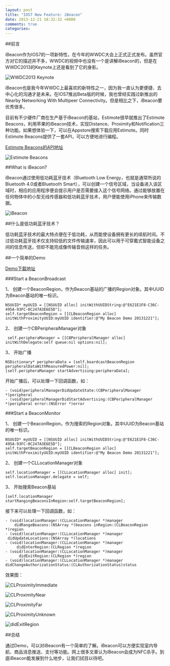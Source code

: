 ```yaml
---
layout: post
title: "IOS7 New Feature: iBeacon"
date: 2013-12-21 18:32:32 +0800
comments: true
categories: 
---
```


##前言

iBeacon作为IOS7的一项新特性，在今年的WWDC大会上正式正式发布。虽然官方对它的描述并不多，WWDC的视频中也没有一个是讲解iBeacon的，但是在WWDC2013的Keynote上还是看到了它的身影。

![WWDC2013 Keynote](/images/201312211904.jpeg)

iBeacon也是我今年WWDC上最喜欢的新特性之一，因为我一直认为更便捷、去中心化的沟通才是未来。在IOS7推出Beta版的时候，我也曾经实践过新推出的Nearby Networking With Multipeer Connectivity。但是相比之下，iBeacon要优秀很多。


目前有不少硬件厂商在生产基于iBeacon的基站，Estimote很早就推出了Estimote Beacons，利用苹果的iBeacon技术，实现Distance、Proximity和Notification三种功能。如果想体验一下，可以在Appstore搜索下载应用Estimote。同时Estimote Beacons提供了一套API，可以方便地进行编程。

[Estimote Beacons的API地址](https://github.com/Estimote/iOS-SDK)

![Estimote Beacons](/images/201312211906.jpeg)

##What is iBeacon?

iBeacon通过使用低功耗蓝牙技术（Bluetooth Low Energy，也就是通常所说的Bluetooth 4.0或者Bluetooth Smart），可以创建一个信号区域，当设备进入该区域时，相应的应用程序便会提示用户是否需要接入这个信号网络。通过能够放置在任何物体中的小型无线传感器和低功耗蓝牙技术，用户便能使用iPhone来传输数据。

![iBeacon](/images/201312211907.jpeg)

##什么是低功耗蓝牙技术？

低功耗蓝牙技术的最大特点便在于低功耗，从而能使设备拥有更长的续航时间。不过低功耗蓝牙技术仅支持较低的文件传输速率，因此可以用于可穿戴式智能设备之间的信息传送，但却不能完成像传输音频这样的任务。

##一个简单的Demo

[Demo下载地址](https://github.com/Hydra2050/BeaconDemo)

###Start a BeaconBroadcast

1、 创建一个BeaconRegion，作为Beacon基站的广播的Region对象。其中UUID为Beacon基站的唯一标识。

	NSUUID* myUUID = [[NSUUID alloc] initWithUUIDString:@"E621E1F8-C36C-495A-93FC-0C247A3E6E5D"];
    self.targetBeaconRegion = [[CLBeaconRegion alloc] initWithProximityUUID:myUUID identifier:@"My Beacon Demo 20131221"];
    
2、 创建一个CBPeripheralManager对象

	 self.peripheraManager = [[CBPeripheralManager alloc] initWithDelegate:self queue:nil options:nil];
	 
3、 开始广播

	NSDictionary* peripheraData = [self.boardcastBeaconRegion peripheralDataWithMeasuredPower:nil];
	[self.peripheraManager startAdvertising:peripheraData];

开始广播后，可以处理一下回调函数，如：
	
	- (void)peripheralManagerDidUpdateState:(CBPeripheralManager *)peripheral
	- (void)peripheralManagerDidStartAdvertising:(CBPeripheralManager *)peripheral error:(NSError *)error
	
###Start a BeaconMonitor

1、 创建一个BeaconRegion，作为搜索的Region对象。其中UUID为Beacon基站的唯一标识。
	
	NSUUID* myUUID = [[NSUUID alloc] initWithUUIDString:@"E621E1F8-C36C-495A-93FC-0C247A3E6E5D"];
    self.targetBeaconRegion = [[CLBeaconRegion alloc] initWithProximityUUID:myUUID identifier:@"My Beacon Demo 20131221"];

2、 创建一个CLLocationManager对象

	self.locationManager = [[CLLocationManager alloc] init];
    self.locationManager.delegate = self;

3、 开始搜索Beacon基站

	[self.locationManager startRangingBeaconsInRegion:self.targetBeaconRegion];

接下来可以处理一下回调函数，如：

	- (void)locationManager:(CLLocationManager *)manager
        didRangeBeacons:(NSArray *)beacons inRegion:(CLBeaconRegion *)region
	- (void)locationManager:(CLLocationManager *)manager
	 didUpdateLocations:(NSArray *)locations
	- (void)locationManager:(CLLocationManager *)manager
         didEnterRegion:(CLRegion *)region
    - (void)locationManager:(CLLocationManager *)manager
          didExitRegion:(CLRegion *)region
	- (void)locationManager:(CLLocationManager *)manager didChangeAuthorizationStatus:(CLAuthorizationStatus)status
	
效果图：

![CLProximityImmediate](/images/201312211958.PNG)

![CLProximityNear](/images/201312211959.PNG)

![CLProximityFar](/images/201312212001.PNG)

![CLProximityUnknown](/images/201312212002.PNG)

![didExitRegion](/images/201312212003.PNG)

##总结

通过Demo，可以对iBeacon有一个简单的了解。iBeacon可以方便实现室内导航、商品消息推送、支付等功能。网上很多文章认为iBeacon会成为NFC杀手。到底iBeacon能发展到什么地步，让我们拭目以待吧。


